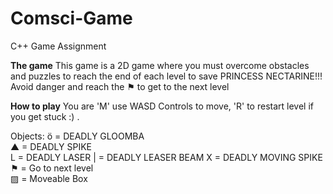 # Comsci-Game
C++ Game Assignment

**The game**
This game is a 2D game where you must overcome obstacles and puzzles to reach the end of each level to save PRINCESS NECTARINE!!!
Avoid danger and reach the ⚑ to get to the next level


**How to play**
You are 'M' use WASD Controls to move, 'R' to restart level if you get stuck :) . 

Objects:
ö = DEADLY GLOOMBA            
▲ = DEADLY SPIKE             
L = DEADLY LASER
| = DEADLY LEASER BEAM
X = DEADLY MOVING SPIKE
⚑ = Go to next level    
▨ = Moveable Box
